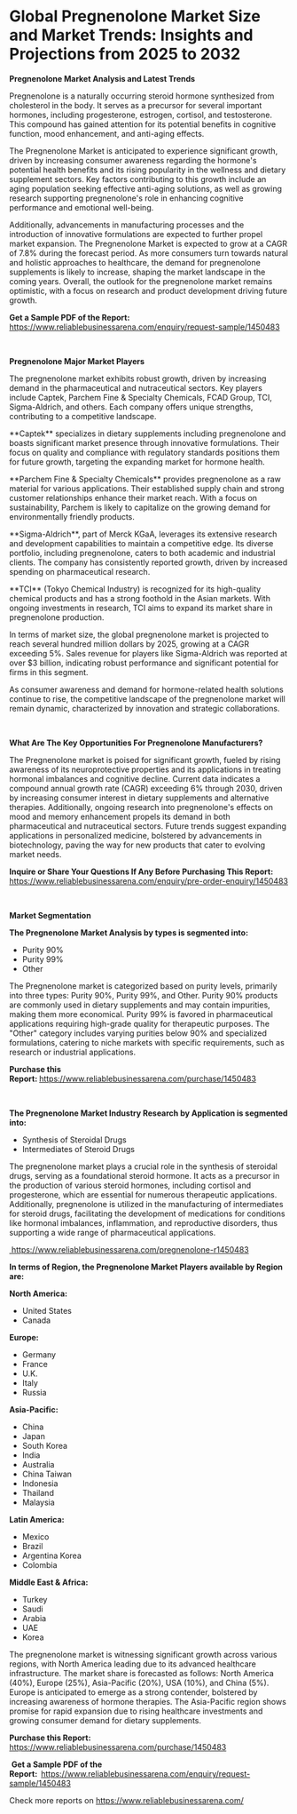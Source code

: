 <p><h1>Global Pregnenolone Market Size and Market Trends: Insights and Projections from 2025 to 2032</h1></p><p><strong>Pregnenolone Market Analysis and Latest Trends</strong></p>
<p><p>Pregnenolone is a naturally occurring steroid hormone synthesized from cholesterol in the body. It serves as a precursor for several important hormones, including progesterone, estrogen, cortisol, and testosterone. This compound has gained attention for its potential benefits in cognitive function, mood enhancement, and anti-aging effects.</p><p>The Pregnenolone Market is anticipated to experience significant growth, driven by increasing consumer awareness regarding the hormone's potential health benefits and its rising popularity in the wellness and dietary supplement sectors. Key factors contributing to this growth include an aging population seeking effective anti-aging solutions, as well as growing research supporting pregnenolone's role in enhancing cognitive performance and emotional well-being.</p><p>Additionally, advancements in manufacturing processes and the introduction of innovative formulations are expected to further propel market expansion. The Pregnenolone Market is expected to grow at a CAGR of 7.8% during the forecast period. As more consumers turn towards natural and holistic approaches to healthcare, the demand for pregnenolone supplements is likely to increase, shaping the market landscape in the coming years. Overall, the outlook for the pregnenolone market remains optimistic, with a focus on research and product development driving future growth.</p></p>
<p><strong>Get a Sample PDF of the Report:&nbsp;</strong> <a href="https://www.reliablebusinessarena.com/enquiry/request-sample/1450483?utm_campaign=2988&utm_medium=2&utm_source=Github&utm_content=ia&utm_term=08032025&utm_id=pregnenolone">https://www.reliablebusinessarena.com/enquiry/request-sample/1450483</a></p>
<p>&nbsp;</p>
<p><strong>Pregnenolone Major Market Players</strong></p>
<p><p>The pregnenolone market exhibits robust growth, driven by increasing demand in the pharmaceutical and nutraceutical sectors. Key players include Captek, Parchem Fine & Specialty Chemicals, FCAD Group, TCI, Sigma-Aldrich, and others. Each company offers unique strengths, contributing to a competitive landscape.</p><p>**Captek** specializes in dietary supplements including pregnenolone and boasts significant market presence through innovative formulations. Their focus on quality and compliance with regulatory standards positions them for future growth, targeting the expanding market for hormone health.</p><p>**Parchem Fine & Specialty Chemicals** provides pregnenolone as a raw material for various applications. Their established supply chain and strong customer relationships enhance their market reach. With a focus on sustainability, Parchem is likely to capitalize on the growing demand for environmentally friendly products.</p><p>**Sigma-Aldrich**, part of Merck KGaA, leverages its extensive research and development capabilities to maintain a competitive edge. Its diverse portfolio, including pregnenolone, caters to both academic and industrial clients. The company has consistently reported growth, driven by increased spending on pharmaceutical research.</p><p>**TCI** (Tokyo Chemical Industry) is recognized for its high-quality chemical products and has a strong foothold in the Asian markets. With ongoing investments in research, TCI aims to expand its market share in pregnenolone production.</p><p>In terms of market size, the global pregnenolone market is projected to reach several hundred million dollars by 2025, growing at a CAGR exceeding 5%. Sales revenue for players like Sigma-Aldrich was reported at over $3 billion, indicating robust performance and significant potential for firms in this segment. </p><p>As consumer awareness and demand for hormone-related health solutions continue to rise, the competitive landscape of the pregnenolone market will remain dynamic, characterized by innovation and strategic collaborations.</p></p>
<p>&nbsp;</p>
<p><strong>What Are The Key Opportunities For Pregnenolone Manufacturers?</strong></p>
<p><p>The Pregnenolone market is poised for significant growth, fueled by rising awareness of its neuroprotective properties and its applications in treating hormonal imbalances and cognitive decline. Current data indicates a compound annual growth rate (CAGR) exceeding 6% through 2030, driven by increasing consumer interest in dietary supplements and alternative therapies. Additionally, ongoing research into pregnenolone's effects on mood and memory enhancement propels its demand in both pharmaceutical and nutraceutical sectors. Future trends suggest expanding applications in personalized medicine, bolstered by advancements in biotechnology, paving the way for new products that cater to evolving market needs.</p></p>
<p><strong>Inquire or Share Your Questions If Any Before Purchasing This Report:</strong> <a href="https://www.reliablebusinessarena.com/enquiry/pre-order-enquiry/1450483?utm_campaign=2988&utm_medium=2&utm_source=Github&utm_content=ia&utm_term=08032025&utm_id=pregnenolone">https://www.reliablebusinessarena.com/enquiry/pre-order-enquiry/1450483</a></p>
<p>&nbsp;</p>
<p><strong>Market Segmentation</strong></p>
<p><strong>The Pregnenolone Market Analysis by types is segmented into:</strong></p>
<p><ul><li>Purity 90%</li><li>Purity 99%</li><li>Other</li></ul></p>
<p><p>The Pregnenolone market is categorized based on purity levels, primarily into three types: Purity 90%, Purity 99%, and Other. Purity 90% products are commonly used in dietary supplements and may contain impurities, making them more economical. Purity 99% is favored in pharmaceutical applications requiring high-grade quality for therapeutic purposes. The "Other" category includes varying purities below 90% and specialized formulations, catering to niche markets with specific requirements, such as research or industrial applications.</p></p>
<p><strong>Purchase this Report:&nbsp;</strong><a href="https://www.reliablebusinessarena.com/purchase/1450483?utm_campaign=2988&utm_medium=2&utm_source=Github&utm_content=ia&utm_term=08032025&utm_id=pregnenolone">https://www.reliablebusinessarena.com/purchase/1450483</a></p>
<p>&nbsp;</p>
<p><strong>The Pregnenolone Market Industry Research by Application is segmented into:</strong></p>
<p><ul><li>Synthesis of Steroidal Drugs</li><li>Intermediates of Steroid Drugs</li></ul></p>
<p><p>The pregnenolone market plays a crucial role in the synthesis of steroidal drugs, serving as a foundational steroid hormone. It acts as a precursor in the production of various steroid hormones, including cortisol and progesterone, which are essential for numerous therapeutic applications. Additionally, pregnenolone is utilized in the manufacturing of intermediates for steroid drugs, facilitating the development of medications for conditions like hormonal imbalances, inflammation, and reproductive disorders, thus supporting a wide range of pharmaceutical applications.</p></p>
<p><a href="https://www.reliablebusinessarena.com/pregnenolone-r1450483?utm_campaign=2988&utm_medium=2&utm_source=Github&utm_content=ia&utm_term=08032025&utm_id=pregnenolone">&nbsp;https://www.reliablebusinessarena.com/pregnenolone-r1450483</a></p>
<p><strong>In terms of Region, the Pregnenolone Market Players available by Region are:</strong></p>
<p>
    <p> <strong> North America: </strong>
        <ul>
            <li>United States</li>
            <li>Canada</li>
        </ul>
        </p> 
    <p> <strong> Europe: </strong>
        <ul>
            <li>Germany</li>
            <li>France</li>
            <li>U.K.</li>
            <li>Italy</li>
            <li>Russia</li>
        </ul>
        </p> 
    <p> <strong> Asia-Pacific: </strong>
        <ul>
            <li>China</li>
            <li>Japan</li>
            <li>South Korea</li>
            <li>India</li>
            <li>Australia</li>
            <li>China Taiwan</li>
            <li>Indonesia</li>
            <li>Thailand</li>
            <li>Malaysia</li>
        </ul>
        </p> 
    <p> <strong> Latin America: </strong>
        <ul>
            <li>Mexico</li>
            <li>Brazil</li>
            <li>Argentina Korea</li>
            <li>Colombia</li>
        </ul>
        </p> 
    <p> <strong> Middle East & Africa: </strong>
        <ul>
            <li>Turkey</li>
            <li>Saudi</li>
            <li>Arabia</li>
            <li>UAE</li>
            <li>Korea</li>
        </ul>
    </p>
    </p>
<p><p>The pregnenolone market is witnessing significant growth across various regions, with North America leading due to its advanced healthcare infrastructure. The market share is forecasted as follows: North America (40%), Europe (25%), Asia-Pacific (20%), USA (10%), and China (5%). Europe is anticipated to emerge as a strong contender, bolstered by increasing awareness of hormone therapies. The Asia-Pacific region shows promise for rapid expansion due to rising healthcare investments and growing consumer demand for dietary supplements.</p></p>
<p><strong>Purchase this Report: </strong><a href="https://www.reliablebusinessarena.com/purchase/1450483?utm_campaign=2988&utm_medium=2&utm_source=Github&utm_content=ia&utm_term=08032025&utm_id=pregnenolone">https://www.reliablebusinessarena.com/purchase/1450483</a></p>
<p>&nbsp;<strong>Get a Sample PDF of the Report:&nbsp;&nbsp;</strong><a href="https://www.reliablebusinessarena.com/enquiry/request-sample/1450483?utm_campaign=2988&utm_medium=2&utm_source=Github&utm_content=ia&utm_term=08032025&utm_id=pregnenolone">https://www.reliablebusinessarena.com/enquiry/request-sample/1450483</a></p>
<p><strong></strong></p>
<p>Check more reports on <a href="https://www.reliablebusinessarena.com/?utm_campaign=2988&utm_medium=2&utm_source=Github&utm_content=ia&utm_term=08032025&utm_id=pregnenolone">https://www.reliablebusinessarena.com/</a></p>